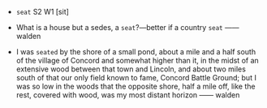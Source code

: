 - `seat` S2 W1 [sit]



-  What is a house but a sedes, a `seat`?﻿—better if a country `seat` —— walden

- I was `seated` by the shore of a small pond, about a mile and a half south of the village of Concord and somewhat higher than it, in the midst of an extensive wood between that town and Lincoln, and about two miles south of that our only field known to fame, Concord Battle Ground; but I was so low in the woods that the opposite shore, half a mile off, like the rest, covered with wood, was my most distant horizon —— walden